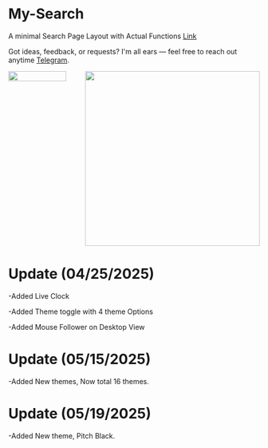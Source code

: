 # My-Search
A minimal Search Page Layout with Actual Functions <a href="https://mysearch.ct.ws">Link</a>

Got ideas, feedback, or requests? I'm all ears — feel free to reach out anytime  <a href="https://t.me/anasrizz911">Telegram</a>.
  <div style="display: flex;">
        <img src="https://github.com/user-attachments/assets/30fec14d-ae0d-414d-9967-ee63d3d05871" alt="" width="75%">
        <img src="https://github.com/user-attachments/assets/f26400b5-2696-4a4c-b5ec-c57d1eef2b5a" alt="" height="350px" >
    </div>
    
# Update (04/25/2025)

-Added Live Clock

-Added Theme toggle with 4 theme Options

-Added Mouse Follower on Desktop View

# Update (05/15/2025)
-Added New themes, Now total 16 themes.

# Update (05/19/2025)
-Added New theme, Pitch Black.
